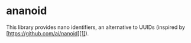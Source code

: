 ananoid
===

This library provides nano identifiers, an alternative to UUIDs (inspired by
[https://github.com/ai/nanoid][1]).


[1]: https://github.com/ai/nanoid
